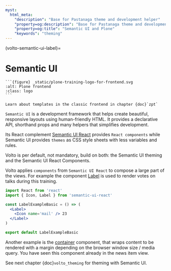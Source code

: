 ```yaml
---
myst:
  html_meta:
    "description": "Base for Pastanaga theme and development helper"
    "property=og:description": "Base for Pastanaga theme and development helper"
    "property=og:title": "Semantic UI and Plone"
    "keywords": "theming"
---
```


(volto-semantic-ui-label)=

# Semantic UI

````{sidebar} Plone Frontend Chapter
```{figure} _static/plone-training-logo-for-frontend.svg
:alt: Plone frontend
:class: logo
```

Learn about templates in the classic frontend in chapter {doc}`zpt`
````

`Semantic UI` is a development framework that helps create beautiful, responsive layouts using human-friendly HTML.
It provides a declarative API, shorthand props and many helpers that simplifies development.

Its React complement [Semantic UI React](https://react.semantic-ui.com/) provides `React components` while Semantic UI provides `themes` as CSS style sheets with less variables and rules.

Volto is per default, not mandatory, build on both: the Semantic UI theming and the Semantic UI React Components.

Volto applies `components` from `Semantic UI React` to compose a large part of the views.
For example the component [Label](https://react.semantic-ui.com/elements/label/) is used to render votes on talks during this training.

```jsx
import React from 'react'
import { Icon, Label } from 'semantic-ui-react'

const LabelExampleBasic = () => (
  <Label>
    <Icon name='mail' /> 23
  </Label>
)

export default LabelExampleBasic
```

Another example is the [container](https://react.semantic-ui.com/elements/container/) component, that wraps content to be rendered with a margin depending on the browser window size / media query.
You have seen this component already in the news item view.

See next chapter {doc}`volto_theming` for theming with Semantic UI.
